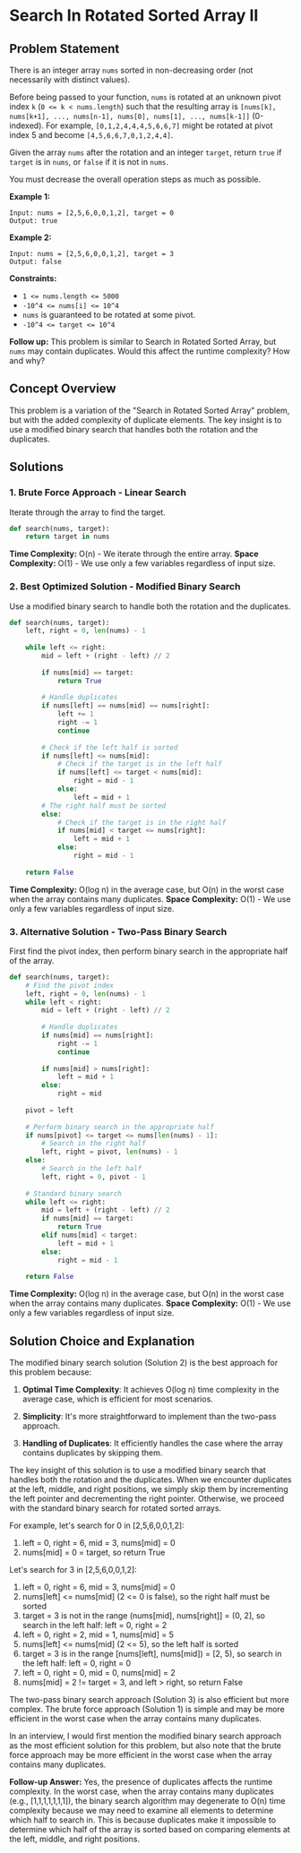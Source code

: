 # Search In Rotated Sorted Array II

## Problem Statement

There is an integer array `nums` sorted in non-decreasing order (not necessarily with distinct values).

Before being passed to your function, `nums` is rotated at an unknown pivot index `k` (`0 <= k < nums.length`) such that the resulting array is `[nums[k], nums[k+1], ..., nums[n-1], nums[0], nums[1], ..., nums[k-1]]` (0-indexed). For example, `[0,1,2,4,4,4,5,6,6,7]` might be rotated at pivot index 5 and become `[4,5,6,6,7,0,1,2,4,4]`.

Given the array `nums` after the rotation and an integer `target`, return `true` if `target` is in `nums`, or `false` if it is not in `nums`.

You must decrease the overall operation steps as much as possible.

**Example 1:**
```
Input: nums = [2,5,6,0,0,1,2], target = 0
Output: true
```

**Example 2:**
```
Input: nums = [2,5,6,0,0,1,2], target = 3
Output: false
```

**Constraints:**
- `1 <= nums.length <= 5000`
- `-10^4 <= nums[i] <= 10^4`
- `nums` is guaranteed to be rotated at some pivot.
- `-10^4 <= target <= 10^4`

**Follow up:** This problem is similar to Search in Rotated Sorted Array, but `nums` may contain duplicates. Would this affect the runtime complexity? How and why?

## Concept Overview

This problem is a variation of the "Search in Rotated Sorted Array" problem, but with the added complexity of duplicate elements. The key insight is to use a modified binary search that handles both the rotation and the duplicates.

## Solutions

### 1. Brute Force Approach - Linear Search

Iterate through the array to find the target.

```python
def search(nums, target):
    return target in nums
```

**Time Complexity:** O(n) - We iterate through the entire array.
**Space Complexity:** O(1) - We use only a few variables regardless of input size.

### 2. Best Optimized Solution - Modified Binary Search

Use a modified binary search to handle both the rotation and the duplicates.

```python
def search(nums, target):
    left, right = 0, len(nums) - 1
    
    while left <= right:
        mid = left + (right - left) // 2
        
        if nums[mid] == target:
            return True
        
        # Handle duplicates
        if nums[left] == nums[mid] == nums[right]:
            left += 1
            right -= 1
            continue
        
        # Check if the left half is sorted
        if nums[left] <= nums[mid]:
            # Check if the target is in the left half
            if nums[left] <= target < nums[mid]:
                right = mid - 1
            else:
                left = mid + 1
        # The right half must be sorted
        else:
            # Check if the target is in the right half
            if nums[mid] < target <= nums[right]:
                left = mid + 1
            else:
                right = mid - 1
    
    return False
```

**Time Complexity:** O(log n) in the average case, but O(n) in the worst case when the array contains many duplicates.
**Space Complexity:** O(1) - We use only a few variables regardless of input size.

### 3. Alternative Solution - Two-Pass Binary Search

First find the pivot index, then perform binary search in the appropriate half of the array.

```python
def search(nums, target):
    # Find the pivot index
    left, right = 0, len(nums) - 1
    while left < right:
        mid = left + (right - left) // 2
        
        # Handle duplicates
        if nums[mid] == nums[right]:
            right -= 1
            continue
        
        if nums[mid] > nums[right]:
            left = mid + 1
        else:
            right = mid
    
    pivot = left
    
    # Perform binary search in the appropriate half
    if nums[pivot] <= target <= nums[len(nums) - 1]:
        # Search in the right half
        left, right = pivot, len(nums) - 1
    else:
        # Search in the left half
        left, right = 0, pivot - 1
    
    # Standard binary search
    while left <= right:
        mid = left + (right - left) // 2
        if nums[mid] == target:
            return True
        elif nums[mid] < target:
            left = mid + 1
        else:
            right = mid - 1
    
    return False
```

**Time Complexity:** O(log n) in the average case, but O(n) in the worst case when the array contains many duplicates.
**Space Complexity:** O(1) - We use only a few variables regardless of input size.

## Solution Choice and Explanation

The modified binary search solution (Solution 2) is the best approach for this problem because:

1. **Optimal Time Complexity**: It achieves O(log n) time complexity in the average case, which is efficient for most scenarios.

2. **Simplicity**: It's more straightforward to implement than the two-pass approach.

3. **Handling of Duplicates**: It efficiently handles the case where the array contains duplicates by skipping them.

The key insight of this solution is to use a modified binary search that handles both the rotation and the duplicates. When we encounter duplicates at the left, middle, and right positions, we simply skip them by incrementing the left pointer and decrementing the right pointer. Otherwise, we proceed with the standard binary search for rotated sorted arrays.

For example, let's search for 0 in [2,5,6,0,0,1,2]:
1. left = 0, right = 6, mid = 3, nums[mid] = 0
2. nums[mid] = 0 = target, so return True

Let's search for 3 in [2,5,6,0,0,1,2]:
1. left = 0, right = 6, mid = 3, nums[mid] = 0
2. nums[left] <= nums[mid] (2 <= 0 is false), so the right half must be sorted
3. target = 3 is not in the range (nums[mid], nums[right]] = (0, 2], so search in the left half: left = 0, right = 2
4. left = 0, right = 2, mid = 1, nums[mid] = 5
5. nums[left] <= nums[mid] (2 <= 5), so the left half is sorted
6. target = 3 is in the range [nums[left], nums[mid]) = [2, 5), so search in the left half: left = 0, right = 0
7. left = 0, right = 0, mid = 0, nums[mid] = 2
8. nums[mid] = 2 != target = 3, and left > right, so return False

The two-pass binary search approach (Solution 3) is also efficient but more complex. The brute force approach (Solution 1) is simple and may be more efficient in the worst case when the array contains many duplicates.

In an interview, I would first mention the modified binary search approach as the most efficient solution for this problem, but also note that the brute force approach may be more efficient in the worst case when the array contains many duplicates.

**Follow-up Answer:** Yes, the presence of duplicates affects the runtime complexity. In the worst case, when the array contains many duplicates (e.g., [1,1,1,1,1,1,1]), the binary search algorithm may degenerate to O(n) time complexity because we may need to examine all elements to determine which half to search in. This is because duplicates make it impossible to determine which half of the array is sorted based on comparing elements at the left, middle, and right positions.
